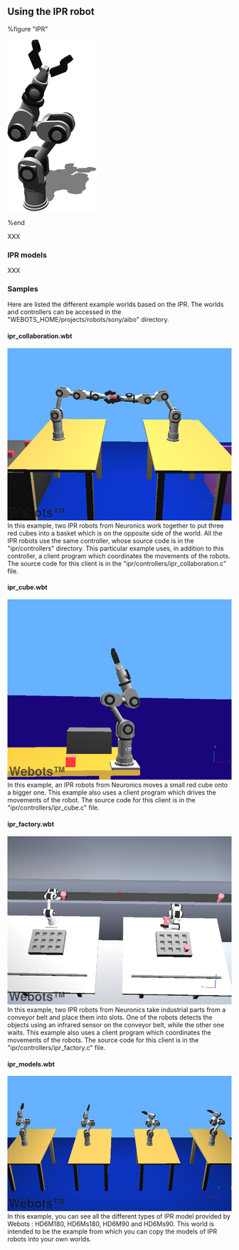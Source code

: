 ## Using the IPR robot

%figure "IPR"

![ipr.png](images/ipr.png)

%end

XXX

### IPR models

XXX

### Samples

Here are listed the different example worlds based on the IPR.
The worlds and controllers can be accessed in the "WEBOTS\_HOME/projects/robots/sony/aibo" directory.

#### ipr\_collaboration.wbt

![ipr_collaboration.png](images/ipr_collaboration.png) In this example, two IPR robots from Neuronics work together to put three red cubes into a basket which is on the opposite side of the world.
All the IPR robots use the same controller, whose source code is in the "ipr/controllers" directory.
This particular example uses, in addition to this controller, a client program which coordinates the movements of the robots.
The source code for this client is in the "ipr/controllers/ipr\_collaboration.c" file.

#### ipr\_cube.wbt

![ipr_cube.png](images/ipr_cube.png) In this example, an IPR robots from Neuronics moves a small red cube onto a bigger one.
This example also uses a client program which drives the movements of the robot.
The source code for this client is in the "ipr/controllers/ipr\_cube.c" file.

#### ipr\_factory.wbt

![ipr_factory.png](images/ipr_factory.png) In this example, two IPR robots from Neuronics take industrial parts from a conveyor belt and place them into slots.
One of the robots detects the objects using an infrared sensor on the conveyor belt, while the other one waits.
This example also uses a client program which coordinates the movements of the robots.
The source code for this client is in the "ipr/controllers/ipr\_factory.c" file.

#### ipr\_models.wbt

![ipr_models.png](images/ipr_models.png) In this example, you can see all the different types of IPR model provided by Webots : HD6M180, HD6Ms180, HD6M90 and HD6Ms90.
This world is intended to be the example from which you can copy the models of IPR robots into your own worlds.
